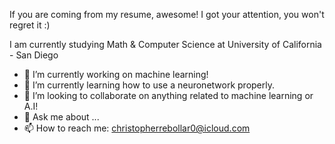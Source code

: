 If you are coming from my resume, awesome! I got your attention, you won't regret it :)

I am currently studying Math & Computer Science at University of California - San Diego

- 🔭 I’m currently working on machine learning!
- 🌱 I’m currently learning how to use a neuronetwork properly.
- 👯 I’m looking to collaborate on anything related to machine learning or A.I!
- 💬 Ask me about ...
- 📫 How to reach me: christopherrebollar0@icloud.com
